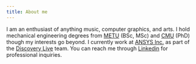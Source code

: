 ```yaml
---
title: About me
---
```


I am an enthusiast of anything music, computer graphics, and arts. I hold mechanical engineering degrees from [METU](http://www.metu.edu) (BSc, MSc) and [CMU](https://www.cmu.edu) (PhD) though my interests go beyond. I currently work at [ANSYS Inc.](https://www.ansys.com) as part of the [Discovery Live](https://www.ansys.com/products/3d-design/ansys-discovery-live) team. You can reach me through [Linkedin](https://www.linkedin.com/in/gunayorbay/) for professional inquiries.

